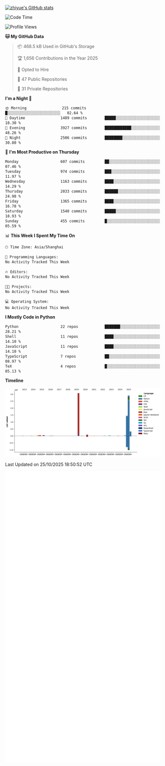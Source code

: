 
[![zhiyue's GitHub stats](https://github-readme-stats.vercel.app/api?username=zhiyue)](https://github.com/anuraghazra/github-readme-stats&&show_icons=true)

<!--START_SECTION:waka-->
![Code Time](http://img.shields.io/badge/Code%20Time-2%2C215%20hrs%2020%20mins-blue)

![Profile Views](http://img.shields.io/badge/Profile%20Views-14-blue)

**🐱 My GitHub Data** 

> 📦 468.5 kB Used in GitHub's Storage 
 > 
> 🏆 1,656 Contributions in the Year 2025
 > 
> 💼 Opted to Hire
 > 
> 📜 47 Public Repositories 
 > 
> 🔑 31 Private Repositories 
 > 
**I'm a Night 🦉** 

```text
🌞 Morning                215 commits         █░░░░░░░░░░░░░░░░░░░░░░░░   02.64 % 
🌆 Daytime                1489 commits        █████░░░░░░░░░░░░░░░░░░░░   18.30 % 
🌃 Evening                3927 commits        ████████████░░░░░░░░░░░░░   48.26 % 
🌙 Night                  2506 commits        ████████░░░░░░░░░░░░░░░░░   30.80 % 
```
📅 **I'm Most Productive on Thursday** 

```text
Monday                   607 commits         ██░░░░░░░░░░░░░░░░░░░░░░░   07.46 % 
Tuesday                  974 commits         ███░░░░░░░░░░░░░░░░░░░░░░   11.97 % 
Wednesday                1163 commits        ████░░░░░░░░░░░░░░░░░░░░░   14.29 % 
Thursday                 2033 commits        ██████░░░░░░░░░░░░░░░░░░░   24.98 % 
Friday                   1365 commits        ████░░░░░░░░░░░░░░░░░░░░░   16.78 % 
Saturday                 1540 commits        █████░░░░░░░░░░░░░░░░░░░░   18.93 % 
Sunday                   455 commits         █░░░░░░░░░░░░░░░░░░░░░░░░   05.59 % 
```


📊 **This Week I Spent My Time On** 

```text
🕑︎ Time Zone: Asia/Shanghai

💬 Programming Languages: 
No Activity Tracked This Week

🔥 Editors: 
No Activity Tracked This Week

🐱‍💻 Projects: 
No Activity Tracked This Week

💻 Operating System: 
No Activity Tracked This Week
```

**I Mostly Code in Python** 

```text
Python                   22 repos            ███████░░░░░░░░░░░░░░░░░░   28.21 % 
Shell                    11 repos            ████░░░░░░░░░░░░░░░░░░░░░   14.10 % 
JavaScript               11 repos            ████░░░░░░░░░░░░░░░░░░░░░   14.10 % 
TypeScript               7 repos             ██░░░░░░░░░░░░░░░░░░░░░░░   08.97 % 
TeX                      4 repos             █░░░░░░░░░░░░░░░░░░░░░░░░   05.13 % 
```



**Timeline**

![Lines of Code chart](https://raw.githubusercontent.com/zhiyue/zhiyue/main/assets/bar_graph.png)


 Last Updated on 25/10/2025 18:50:52 UTC
<!--END_SECTION:waka-->

<!-- [![Top Langs](https://github-readme-stats.vercel.app/api/top-langs/?username=zhiyue)](https://github.com/anuraghazra/github-readme-stats) -->

![](./github-metrics.svg)

